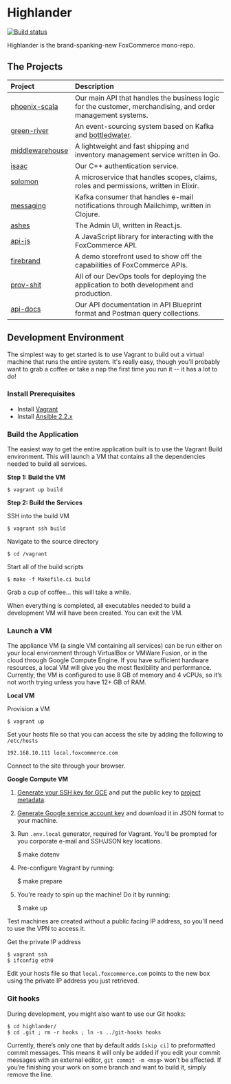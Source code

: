 # Highlander

[![Build status](https://badge.buildkite.com/9194ecb4f86c089e8962db23843a00662dac85e98418697dd4.svg)](https://buildkite.com/foxcommerce/developer-appliance-gce)

Highlander is the brand-spanking-new FoxCommerce mono-repo.

## The Projects

| Project                            | Description                                                                                                  |
|:-----------------------------------|:-------------------------------------------------------------------------------------------------------------|
| [phoenix-scala](phoenix-scala)     | Our main API that handles the business logic for the customer, merchandising, and order management systems.  |
| [green-river](green-river)         | An event-sourcing system based on Kafka and [bottledwater](https://github.com/confluentinc/bottledwater-pg). |
| [middlewarehouse](middlewarehouse) | A lightweight and fast shipping and inventory management service written in Go.                              |
| [isaac](isaac)                     | Our C++ authentication service.                                                                              |
| [solomon](solomon)                 | A microservice that handles scopes, claims, roles and permissions, written in Elixir.                        |
| [messaging](messaging)             | Kafka consumer that handles e-mail notifications through Mailchimp, written in Clojure.                      |
| [ashes](ashes)                     | The Admin UI, written in React.js.                                                                           |
| [api-js](api-js)                   | A JavaScript library for interacting with the FoxCommerce API.                                               |
| [firebrand](firebrand)             | A demo storefront used to show off the capabilities of FoxCommerce APIs.                                     |
| [prov-shit](prov-shit)             | All of our DevOps tools for deploying the application to both development and production.                    |
| [api-docs](api-docs)               | Our API documentation in API Blueprint format and Postman query collections.                                 |

## Development Environment

The simplest way to get started is to use Vagrant to build out a virtual
machine that runs the entire system. It's really easy, though you'll
probably want to grab a coffee or take a nap the first time you run it -- it
has a lot to do!

### Install Prerequisites

- Install [Vagrant](https://www.vagrantup.com)
- Install [Ansible 2.2.x](http://docs.ansible.com/ansible/intro_installation.html#installation)

### Build the Application

The easiest way to get the entire application built is to use the Vagrant Build
environment. This will launch a VM that contains all the dependencies needed to
build all services.

**Step 1: Build the VM**

    $ vagrant up build

**Step 2: Build the Services**

SSH into the build VM

    $ vagrant ssh build

Navigate to the source directory

    $ cd /vagrant

Start all of the build scripts

    $ make -f Makefile.ci build

Grab a cup of coffee... this will take a while.

When everything is completed, all executables needed to build a development VM
will have been created. You can exit the VM.

### Launch a VM

The appliance VM (a single VM containing all services) can be run either on your
local environment through VirtualBox or VMWare Fusion, or in the cloud through
Google Compute Engine. If you have sufficient hardware resources, a local VM
will give you the most flexibility and performance. Currently, the VM is
configured to use 8 GB of memory and 4 vCPUs, so it’s not worth trying unless
you have 12+ GB of RAM.

**Local VM**

Provision a VM

    $ vagrant up

Set your hosts file so that you can access the site by adding the following to `/etc/hosts`

    192.168.10.111 local.foxcommerce.com

Connect to the site through your browser.

**Google Compute VM**

1. [Generate your SSH key for GCE](https://help.github.com/articles/generating-a-new-ssh-key-and-adding-it-to-the-ssh-agent/) and put the public key to [project metadata](https://console.cloud.google.com/compute/metadata/sshKeys?project=foxcomm-staging).

2. [Generate Google service account key](https://cloud.google.com/storage/docs/authentication#generating-a-private-key) and download it in JSON format to your machine.

3. Run `.env.local` generator, required for Vagrant. You'll be prompted for you corporate e-mail and SSH/JSON key locations.

    $ make dotenv

4. Pre-configure Vagrant by running:

    $ make prepare

5. You're ready to spin up the machine! Do it by running:

    $ make up

Test machines are created without a public facing IP address, so you'll need to use the VPN to access it.

Get the private IP address

    $ vagrant ssh
    $ ifconfig eth0

Edit your hosts file so that `local.foxcommerce.com` points to the new box using the private IP address you just retrieved.

### Git hooks

During development, you might also want to use our Git hooks:

    $ cd highlander/
    $ cd .git ; rm -r hooks ; ln -s ../git-hooks hooks

Currently, there’s only one that by default adds `[skip ci]` to preformatted commit messages. This means it will only be added if you edit your commit messages with an external editor, `git commit -m <msg>` won’t be affected.  If you’re finishing your work on some branch and want to build it, simply remove the line.

